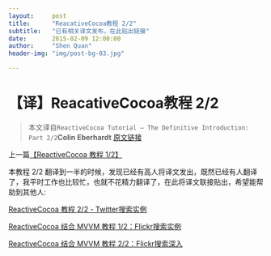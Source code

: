 ```yaml
---
layout:     post
title:      "ReacativeCocoa教程 2/2"
subtitle:   "已有相关译文发布，在此贴出链接"
date:       2015-02-09 12:00:00
author:     "Shen Quan"
header-img: "img/post-bg-03.jpg"

---
```

# 【译】ReacativeCocoa教程 2/2
> 本文译自```ReactiveCocoa Tutorial – The Definitive Introduction: Part 2/2```**Colin Eberhardt** [原文链接](http://www.raywenderlich.com/62796/reactivecocoa-tutorial-pt2)

上一篇[【ReactiveCocoa 教程 1/2】](http://devshen.github.io/2015/02/08/ReactiveCocoaTutorial-1/) 

本教程 2/2 翻译到一半的时候，发现已经有高人将译文发出，既然已经有人翻译了，我平时工作也比较忙，也就不花精力翻译了，在此将译文联接贴出，希望能帮助到其他人:

[ReactiveCocoa 教程 2/2 - Twitter搜索实例](http://southpeak.github.io/blog/2014/08/02/reactivecocoazhi-nan-er-:twittersou-suo-shi-li/)

[ReactiveCocoa 结合 MVVM 教程 1/2：Flickr搜索实例](http://southpeak.github.io/blog/2014/08/08/mvvmzhi-nan-yi-:flickrsou-suo-shi-li/)

[ReactiveCocoa 结合 MVVM 教程 2/2：Flickr搜索深入](http://southpeak.github.io/blog/2014/08/12/mvvmzhi-nan-er-:flickrsou-suo-shen-ru/)

